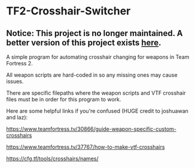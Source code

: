 # TF2-Crosshair-Switcher

## Notice: This project is no longer maintained. A better version of this project exists [here](https://github.com/count-of-monte-keystone/laz-vtf-tf2-crosshair-selector-REDUX).

A simple program for automating crosshair changing for weapons in Team Fortress 2.

All weapon scripts are hard-coded in so any missing ones may cause issues.

There are specific filepaths where the weapon scripts and VTF crosshair files must be in order for this program to work.

Here are some helpful links if you're confused (HUGE credit to joshuawan and laz):

https://www.teamfortress.tv/30866/guide-weapon-specific-custom-crosshairs

https://www.teamfortress.tv/37767/how-to-make-vtf-crosshairs

https://cfg.tf/tools/crosshairs/names/
